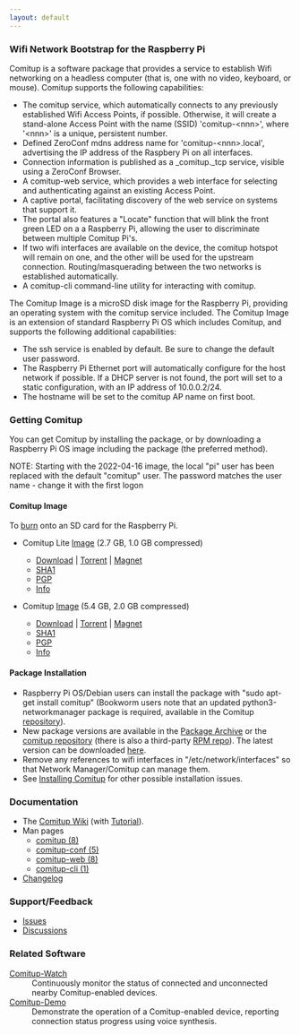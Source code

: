 ```yaml
---
layout: default
---
```


### Wifi Network Bootstrap for the Raspberry Pi

Comitup is a software package that provides a service to establish Wifi
networking on a headless computer (that is, one with no video, keyboard, or mouse).
Comitup supports the following capabilities:

* The comitup service, which automatically connects to any previously
established 
Wifi Access Points, if possible. Otherwise, it will create a stand-alone 
Access Point with the name (SSID) 'comitup-&lt;nnn&gt;', 
where '&lt;nnn&gt;' is a unique, persistent number.
* Defined ZeroConf mdns address name for
'comitup-&lt;nnn&gt;.local', advertising the IP address of the Raspbery
Pi on all interfaces.
* Connection information is published as a _comitup._tcp service, visible
using a ZeroConf Browser.
* A comitup-web service, which provides a web interface for selecting and 
authenticating against an existing Access Point.
* A captive portal, facilitating discovery of the web service on systems
that support it.</li>
* The portal also features a "Locate" function that will blink the front
green LED on a a Raspberry Pi, allowing the user to discriminate between
multiple Comitup Pi's.
* If two wifi interfaces are available on the device, the comitup hotspot
will remain on one, and the other will be used for the upstream connection.
Routing/masquerading between the two networks is established automatically.
* A comitup-cli command-line utility for interacting with comitup.

The Comitup Image is a microSD disk image for the Raspberry Pi, providing
an operating system with the comitup service included. The Comitup Image is an
extension of standard Raspberry Pi OS which includes Comitup, and supports
the following additional
capabilities:

* The ssh service is enabled by default. Be sure to change the default user
password.
* The Raspberry Pi Ethernet port will automatically configure for the host
network if possible. If a DHCP server is not found, the port will set to
a static configuration, with an IP address of 10.0.0.2/24.
* The hostname will be set to the comitup AP name on first
boot.

### Getting Comitup

You can get Comitup by installing the package, or by downloading a Raspberry Pi
OS image including the package (the preferred method).

NOTE: Starting with the 2022-04-16 image, the local "pi" user has been replaced
with the default "comitup" user. The password matches the user name - change it
with the first logon

#### Comitup Image
To [burn](https://github.com/davesteele/comitup/wiki/Tutorial#copy-the-image-to-a-microsd-card) onto an SD card for the Raspberry Pi.


* Comitup Lite [Image](latest/comitup-lite-img-latest.html) (2.7 GB, 1.0 GB compressed)
  * [Download](https://steele.debian.net/comitup/image_2024-01-17-Comitup-lite.zip) | [Torrent](torrent/image_2024-01-17-Comitup-lite.zip.torrent) | [Magnet](magnet:?xt=urn:btih:5fc2ad05f9f8839d77a4a02bc1736d03c7d381c6&dn=image_2024-01-17-Comitup-lite.zip&tr=udp%3A%2F%2Fexodus.desync.com%3A6969%2Fannounce&tr=http%3A%2F%2Ftracker.files.fm%3A6969%2Fannounce&tr=udp%3A%2F%2Fpsyco.fr%3A6969%2Fannounce
) 
  * [SHA1](torrent/image_2024-01-17-Comitup-lite.zip.sha1.txt)
  * [PGP](torrent/image_2024-01-17-Comitup-lite.zip.asc.txt)
  * [Info](https://steele.debian.net/comitup/2024-01-17-Comitup-lite.info)

* Comitup  [Image](latest/comitup-img-latest.html) (5.4 GB, 2.0 GB compressed)
  * [Download](https://steele.debian.net/comitup/image_2024-01-17-Comitup.zip) | [Torrent](torrent/image_2024-01-17-Comitup.zip.torrent) | [Magnet](magnet:?xt=urn:btih:1235980213e640e3ad987b8e027a3afbd96d624a&dn=image_2024-01-17-Comitup.zip&tr=udp%3A%2F%2Fexodus.desync.com%3A6969%2Fannounce&tr=http%3A%2F%2Ftracker.files.fm%3A6969%2Fannounce&tr=udp%3A%2F%2Fpsyco.fr%3A6969%2Fannounce
) 
  * [SHA1](torrent/image_2024-01-17-Comitup.zip.sha1.txt)
  * [PGP](torrent/image_2024-01-17-Comitup.zip.asc.txt)
  * [Info](https://steele.debian.net/comitup/2024-01-17-Comitup.info)


#### Package Installation

* Raspberry Pi OS/Debian users can install the package with "sudo apt-get
  install comitup" (Bookworm users note that an updated python3-networkmanager package is required, available in the
  Comitup [repository](ppa.html)).
* New package versions are available in the [Package Archive](archive.html) or
  the [comitup repository](ppa.html) (there is also a third-party [RPM repo](https://github.com/davesteele/comitup/issues/222)). The latest version can be downloaded
  [here](latest/comitup_latest.html).
* Remove any references to wifi interfaces in "/etc/network/interfaces" so that
  Network Manager/Comitup can manage them.
* See [Installing
  Comitup](https://github.com/davesteele/comitup/wiki/Installing-Comitup) for
  other possible installation issues.

### Documentation

* The <a href="https://github.com/davesteele/comitup/wiki">Comitup
Wiki</a> (with <a href="https://github.com/davesteele/comitup/wiki/Tutorial">Tutorial</a>).
* Man pages
  * <a href="man/comitup.pdf">comitup (8)</a>
  * <a href="man/comitup-conf.pdf">comitup-conf (5)</a>
  * <a href="man/comitup-web.pdf">comitup-web (8)</a>
  * <a href="man/comitup-cli.pdf">comitup-cli (1)</a>
* <a href="https://github.com/davesteele/comitup/blob/debian/debian/changelog">Changelog</a>

### Support/Feedback

* [Issues](https://github.com/davesteele/comitup/issues)
* [Discussions](https://github.com/davesteele/comitup/discussions)

### Related Software

<dl>
  <dt><a href="https://github.com/davesteele/comitup-watch">Comitup-Watch</a></dt>
    <dd>
      Continuously monitor the status of connected and unconnected nearby Comitup-enabled devices.
    </dd>
  <dt><a href="https://github.com/davesteele/comitup-demo">Comitup-Demo</a></dt>
    <dd>
      Demonstrate the operation of a Comitup-enabled device, reporting
      connection status progress using voice synthesis.
    </dd>
</dl>